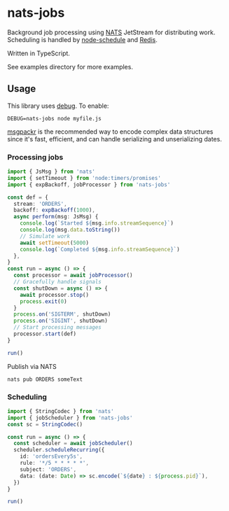 # nats-jobs

Background job processing using [NATS](https://nats.io/) JetStream for distributing
work. Scheduling is handled by [node-schedule](https://www.npmjs.com/package/node-schedule)
and [Redis](https://redis.com/).

Written in TypeScript.

See examples directory for more examples.

## Usage

This library uses [debug](https://www.npmjs.com/package/debug). To enable:
```
DEBUG=nats-jobs node myfile.js
```

[msgpackr](https://www.npmjs.com/package/msgpackr) is the recommended way
to encode complex data structures since it's fast, efficient, and can handle
serializing and unserializing dates.

### Processing jobs

```typescript
import { JsMsg } from 'nats'
import { setTimeout } from 'node:timers/promises'
import { expBackoff, jobProcessor } from 'nats-jobs'

const def = {
  stream: 'ORDERS',
  backoff: expBackoff(1000),
  async perform(msg: JsMsg) {
    console.log(`Started ${msg.info.streamSequence}`)
    console.log(msg.data.toString())
    // Simulate work
    await setTimeout(5000)
    console.log(`Completed ${msg.info.streamSequence}`)
  },
}
const run = async () => {
  const processor = await jobProcessor()
  // Gracefully handle signals
  const shutDown = async () => {
    await processor.stop()
    process.exit(0)
  }
  process.on('SIGTERM', shutDown)
  process.on('SIGINT', shutDown)
  // Start processing messages
  processor.start(def)
}

run()
```

Publish via NATS

```
nats pub ORDERS someText
```

### Scheduling

```typescript
import { StringCodec } from 'nats'
import { jobScheduler } from 'nats-jobs'
const sc = StringCodec()

const run = async () => {
  const scheduler = await jobScheduler()
  scheduler.scheduleRecurring({
    id: 'ordersEvery5s',
    rule: '*/5 * * * * *',
    subject: 'ORDERS',
    data: (date: Date) => sc.encode(`${date} : ${process.pid}`),
  })
}

run()
```
